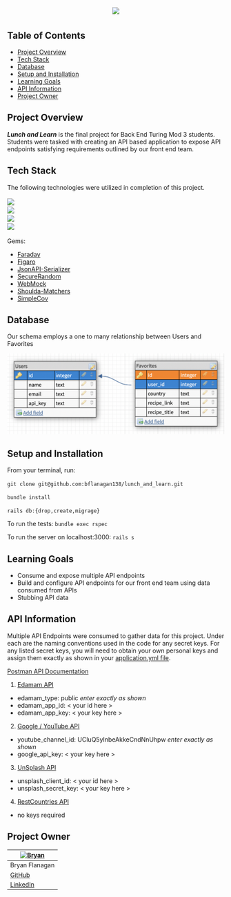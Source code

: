 <h1 align="center">
  <img src="https://www.personifyleadership.com/wp-content/uploads/2017/05/Lunch-and-Learn.png">
</h1>

## Table of Contents

- [Project Overview](#project-overview)
- [Tech Stack](#tech-stack)
- [Database](#database)
- [Setup and Installation](#setup-and-installation)
- [Learning Goals](#learning-goals)
- [API Information](#api-information) 
- [Project Owner](#project-owner)

## Project Overview

**_Lunch and Learn_** is the final project for Back End Turing Mod 3 students. Students were tasked with creating an API based application to expose API endpoints satisfying requirements outlined by our front end team.

## Tech Stack
The following technologies were utilized in completion of this project.<br><br>
<img src="https://img.shields.io/badge/Ruby_on_Rails-CC0000?style=for-the-badge&logo=ruby-on-rails&logoColor=white"><br>
<img src="https://img.shields.io/badge/PostgreSQL-316192?style=for-the-badge&logo=postgresql&logoColor=white"><br>
<img src="https://img.shields.io/badge/GitHub-100000?style=for-the-badge&logo=github&logoColor=white"><br>
<img src="https://img.shields.io/badge/Postman-FF6C37?style=for-the-badge&logo=Postman&logoColor=white">

Gems: 
- [Faraday](https://github.com/lostisland/faraday)
- [Figaro](https://github.com/laserlemon/figaro)
- [JsonAPI-Serializer](https://github.com/jsonapi-serializer/jsonapi-serializer)
- [SecureRandom](https://github.com/ruby/securerandom)
- [WebMock](https://github.com/bblimke/webmock)
- [Shoulda-Matchers](https://github.com/thoughtbot/shoulda-matchers)
- [SimpleCov](https://github.com/simplecov-ruby/simplecov)
 
## Database
Our schema employs a one to many relationship between Users and Favorites
<p align="center">
  <img width="800" src="https://github.com/bflanagan138/image_repo/blob/77306a5bebcfc6f9701a07724696eb2f1c38fd26/lunch_and_learn_schema.png">
</p>

## Setup and Installation

From your terminal, run:

```git clone git@github.com:bflanagan138/lunch_and_learn.git```

```bundle install```

```rails db:{drop,create,migrage}```

To run the tests: ```bundle exec rspec```

To run the server on localhost:3000: ```rails s```

## Learning Goals

- Consume and expose multiple API endpoints
- Build and configure API endpoints for our front end team using data consumed from APIs
- Stubbing API data

## API Information
Multiple API Endpoints were consumed to gather data for this project. Under each are the naming conventions used in the code for any secret keys. For any listed secret keys, you will need to obtain your own personal keys and assign them exactly as shown in your [application.yml file](https://github.com/laserlemon/figaro). 

[Postman API Documentation](https://documenter.getpostman.com/view/25516850/2s93JqT5VV)

1. [Edamam API](https://developer.edamam.com/edamam-docs-recipe-api)
  - edamam_type: public *enter exactly as shown*
  - edamam_app_id: < your id here >
  - edamam_app_key: < your key here >
2. [Google / YouTube API](https://developers.google.com/youtube/v3)
  - youtube_channel_id: UCluQ5yInbeAkkeCndNnUhpw *enter exactly as shown*
  - google_api_key: < your key here >
3. [UnSplash API](https://unsplash.com/developers)
  - unsplash_client_id: < your id here >
  - unsplash_secret_key: < your key here >
4. [RestCountries API](https://restcountries.com/#api-endpoints-v3)
  - no keys required

## Project Owner

| [<img alt="Bryan" width="75" src="https://avatars.githubusercontent.com/u/109649285?v=4"/>](https://www.linkedin.com/in/bryanflanagan138/) | 
|----------- |
| Bryan Flanagan |
| [GitHub](https://github.com/bflanagan138) |
| [LinkedIn](https://www.linkedin.com/in/bryanflanagan138/) |
